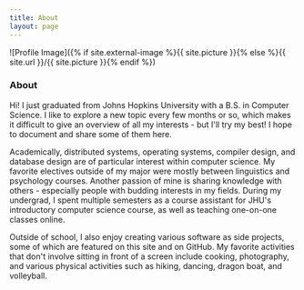 ```yaml
---
title: About
layout: page
---
```

![Profile Image]({% if site.external-image %}{{ site.picture }}{% else %}{{ site.url }}/{{ site.picture }}{% endif %})

### About

Hi! I just graduated from Johns Hopkins University with a B.S. in Computer Science. 
I like to explore a new topic every few months or so, which makes it difficult to
give an overview of all my interests - but I'll try my best!
I hope to document and share some of them here.

Academically, distributed systems,
operating systems, compiler design, and database design are of particular interest
within computer science. My favorite electives outside of my major were mostly between linguistics and psychology courses.
Another passion of mine is sharing knowledge with others - especially people with budding interests in my fields. 
During my undergrad, I spent multiple semesters as a course assistant for JHU's introductory computer science course,
as well as teaching one-on-one classes online.

Outside of school, I also enjoy creating various software as side projects, some of which are featured on this
site and on GitHub. My favorite activities that don't involve sitting in front of a screen include cooking, photography, and various physical activities such as hiking, dancing, dragon boat, and volleyball.